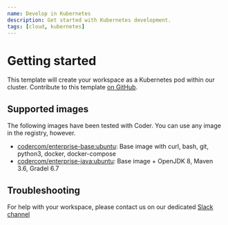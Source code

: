 ```yaml
---
name: Develop in Kubernetes
description: Get started with Kubernetes development.
tags: [cloud, kubernetes]
---
```


# Getting started

This template will create your workspace as a Kubernetes pod within our cluster. Contribute to this template [on GitHub](https://github.com/bpmct/coder-templates/tree/main/k8s-sysbox).

## Supported images

The following images have been tested with Coder. You can use any image in the registry, however.

- [codercom/enterprise-base:ubuntu](https://github.com/coder/enterprise-images/tree/main/images/base): Base image with curl, bash, git, python3, docker, docker-compose
- [codercom/enterprise-java:ubuntu](https://github.com/coder/enterprise-images/tree/main/images/base): Base image + OpenJDK 8, Maven 3.6, Gradel 6.7

## Troubleshooting

For help with your workspace, please contact us on our dedicated [Slack channel](https://slack.com)
